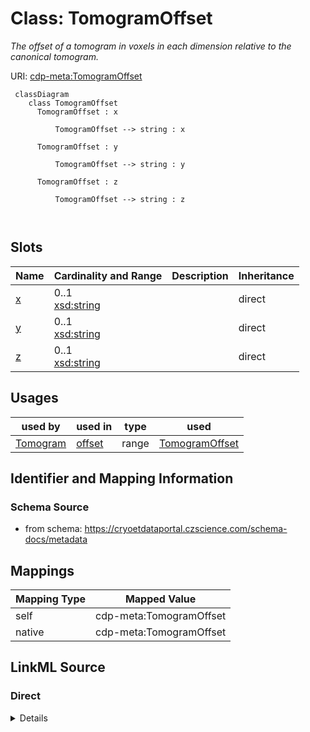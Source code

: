 # Class: TomogramOffset


_The offset of a tomogram in voxels in each dimension relative to the canonical tomogram._





URI: [cdp-meta:TomogramOffset](https://cryoetdataportal.czscience.com/schema/metadata/TomogramOffset)




```mermaid
 classDiagram
    class TomogramOffset
      TomogramOffset : x
        
          TomogramOffset --> string : x
        
      TomogramOffset : y
        
          TomogramOffset --> string : y
        
      TomogramOffset : z
        
          TomogramOffset --> string : z
        
      
```




<!-- no inheritance hierarchy -->


## Slots

| Name | Cardinality and Range | Description | Inheritance |
| ---  | --- | --- | --- |
| [x](x.md) | 0..1 <br/> [xsd:string](http://www.w3.org/2001/XMLSchema#string) |  | direct |
| [y](y.md) | 0..1 <br/> [xsd:string](http://www.w3.org/2001/XMLSchema#string) |  | direct |
| [z](z.md) | 0..1 <br/> [xsd:string](http://www.w3.org/2001/XMLSchema#string) |  | direct |





## Usages

| used by | used in | type | used |
| ---  | --- | --- | --- |
| [Tomogram](Tomogram.md) | [offset](offset.md) | range | [TomogramOffset](TomogramOffset.md) |






## Identifier and Mapping Information







### Schema Source


* from schema: https://cryoetdataportal.czscience.com/schema-docs/metadata





## Mappings

| Mapping Type | Mapped Value |
| ---  | ---  |
| self | cdp-meta:TomogramOffset |
| native | cdp-meta:TomogramOffset |





## LinkML Source

<!-- TODO: investigate https://stackoverflow.com/questions/37606292/how-to-create-tabbed-code-blocks-in-mkdocs-or-sphinx -->

### Direct

<details>
```yaml
name: TomogramOffset
description: The offset of a tomogram in voxels in each dimension relative to the
  canonical tomogram.
from_schema: https://cryoetdataportal.czscience.com/schema-docs/metadata
attributes:
  x:
    name: x
    from_schema: https://cryoetdataportal.czscience.com/schema-docs/metadata
    exact_mappings:
    - cdp-common:tomogram_offset_x
    alias: x
    owner: TomogramOffset
    domain_of:
    - TomogramSize
    - TomogramOffset
    range: string
    inlined: true
    inlined_as_list: true
  y:
    name: y
    from_schema: https://cryoetdataportal.czscience.com/schema-docs/metadata
    exact_mappings:
    - cdp-common:tomogram_offset_y
    alias: y
    owner: TomogramOffset
    domain_of:
    - TomogramSize
    - TomogramOffset
    range: string
    inlined: true
    inlined_as_list: true
  z:
    name: z
    from_schema: https://cryoetdataportal.czscience.com/schema-docs/metadata
    exact_mappings:
    - cdp-common:tomogram_offset_z
    alias: z
    owner: TomogramOffset
    domain_of:
    - TomogramSize
    - TomogramOffset
    range: string
    inlined: true
    inlined_as_list: true

```
</details>

### Induced

<details>
```yaml
name: TomogramOffset
description: The offset of a tomogram in voxels in each dimension relative to the
  canonical tomogram.
from_schema: https://cryoetdataportal.czscience.com/schema-docs/metadata
attributes:
  x:
    name: x
    from_schema: https://cryoetdataportal.czscience.com/schema-docs/metadata
    exact_mappings:
    - cdp-common:tomogram_offset_x
    alias: x
    owner: TomogramOffset
    domain_of:
    - TomogramSize
    - TomogramOffset
    range: string
    inlined: true
    inlined_as_list: true
  y:
    name: y
    from_schema: https://cryoetdataportal.czscience.com/schema-docs/metadata
    exact_mappings:
    - cdp-common:tomogram_offset_y
    alias: y
    owner: TomogramOffset
    domain_of:
    - TomogramSize
    - TomogramOffset
    range: string
    inlined: true
    inlined_as_list: true
  z:
    name: z
    from_schema: https://cryoetdataportal.czscience.com/schema-docs/metadata
    exact_mappings:
    - cdp-common:tomogram_offset_z
    alias: z
    owner: TomogramOffset
    domain_of:
    - TomogramSize
    - TomogramOffset
    range: string
    inlined: true
    inlined_as_list: true

```
</details>
